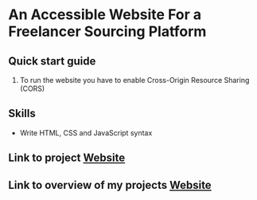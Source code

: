 # An Accessible Website For a Freelancer Sourcing Platform
## Quick start guide
1. To run the website you have to enable Cross-Origin Resource Sharing (CORS)

## Skills

+ Write HTML, CSS and JavaScript syntax

## Link to project  [Website](https://grigorischneider.github.io/FishEye/index.html)

## Link to overview of my projects [Website](https://grigorischneider.github.io)